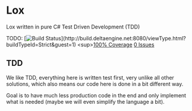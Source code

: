 # Lox

Lox written in pure C# Test Driven Development (TDD)

TODO:
[![Build Status](http://build.deltaengine.net:8080/app/rest/builds/aggregated/strob:(buildType:(project:(id:Strict)))/statusIcon)](http://build.deltaengine.net:8080/viewType.html?buildTypeId=Strict&guest=1) <sup>[100% Coverage](http://build.deltaengine.net:8080/repository/download/Strict/.lastSuccessful/AllResults.html) [0 Issues](http://build.deltaengine.net:8080/repository/download/Strict/.lastSuccessful/NDependOut/NDependReport.html#Main)</sup>

## TDD

We like TDD, everything here is written test first, very unlike all other solutions, which also means our code here is done in a bit different way.

Goal is to have much less production code in the end and only implement what is needed (maybe we will even simplify the language a bit).